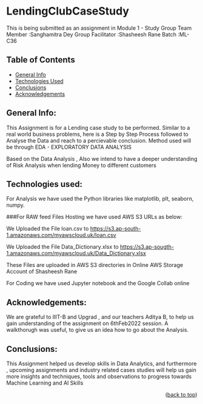# LendingClubCaseStudy
This is being submitted as an assignment in Module 1 - Study Group
      Team Member :Sanghamitra Dey 
Group Facilitator :Shasheesh Rane
            Batch :ML-C36 


## Table of Contents
* [General Info](#general-information)
* [Technologies Used](#technologies-used)
* [Conclusions](#conclusions)
* [Acknowledgements](#acknowledgements)

<!-- ABOUT THE PROJECT -->
## General Info:

This Assignment is for a Lending case study to be performed. Similar to a real world business problems, here is a Step by Step Process followed to Analyse the Data and reach to a percievable conclusion. Method used will be through EDA - EXPLORATORY DATA ANALYSIS

Based on the Data Analysis , Also we intend to have a deeper understanding of Risk Analysis when lending Money to different customers


## Technologies used:

For Analysis we have used the Python libraries like matplotlib, plt, seaborn, numpy.

###For RAW feed Files Hosting we have used AWS S3 URLs as below:

We Uploaded the File loan.csv to https://s3.ap-south-1.amazonaws.com/myawscloud.uk/loan.csv

We Uploaded the File Data_Dictionary.xlsx to https://s3.ap-sougth-1.amazonaws.com/myawscloud.uk/Data_Dictionary.xlsx

These Files are uploaded in AWS S3 directories in Online AWS Storage Account of Shasheesh Rane

For Coding we have used Jupyter notebook and the Google Collab online


## Acknowledgements:

We are grateful to IIIT-B and Upgrad , and our teachers Aditya B, to help us gain understanding of the assignment on 6thFeb2022 session.
A walkthorugh was useful, to give us an idea how to go about the Analysis.


## Conclusions:

This Assignment helped us develop skills in Data Analytics, and furthermore , upcoming assignments and industry related cases studies will help us gain
more insights and techniques, tools and observations to progress towards Machine Learning and AI Skills


<p align="right">(<a href="#top">back to top</a>)</p>
